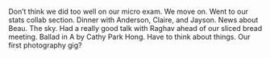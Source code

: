 Don’t think we did too well on our micro exam. We move on. Went to our stats collab section. Dinner with Anderson, Claire, and Jayson. News about Beau. The sky. Had a really good talk with Raghav ahead of our sliced bread meeting. Ballad in A by Cathy Park Hong. Have to think about things. Our first photography gig?
